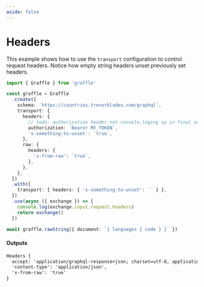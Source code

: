 ```yaml
---
aside: false
---
```


# Headers

This example shows how to use the `transport` configuration to control request headers. Notice how empty string headers unset previously set headers.

<!-- dprint-ignore-start -->
```ts twoslash
import { Graffle } from 'graffle'

const graffle = Graffle
  .create({
    schema: `https://countries.trevorblades.com/graphql`,
    transport: {
      headers: {
        // todo: authorization header not console.loging up in final output!
        authorization: `Bearer MY_TOKEN`,
        'x-something-to-unset': `true`,
      },
      raw: {
        headers: {
          'x-from-raw': `true`,
        },
      },
    },
  })
  .with({
    transport: { headers: { 'x-something-to-unset': `` } },
  })
  .use(async ({ exchange }) => {
    console.log(exchange.input.request.headers)
    return exchange()
  })

await graffle.rawString({ document: `{ languages { code } }` })
```
<!-- dprint-ignore-end -->

#### Outputs

<!-- dprint-ignore-start -->
```txt
Headers {
  accept: 'application/graphql-response+json; charset=utf-8, application/json; charset=utf-8',
  'content-type': 'application/json',
  'x-from-raw': 'true'
}
```
<!-- dprint-ignore-end -->
